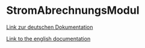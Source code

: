 # StromAbrechnungsModul
[Link zur deutschen Dokumentation](https://www.symcon.de/de/service/dokumentation/modulreferenz/stromabrechnungsmodul/)

[Link to the english documentation](https://www.symcon.de/en/service/documentation/module-reference/power-billing-module/)